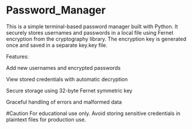 # Password_Manager

This is a simple terminal-based password manager built with Python. It securely stores usernames and passwords in a local file using Fernet encryption from the cryptography library. The encryption key is generated once and saved in a separate key.key file.

Features:

Add new usernames and encrypted passwords

View stored credentials with automatic decryption

Secure storage using 32-byte Fernet symmetric key

Graceful handling of errors and malformed data

#Caution
For educational use only. Avoid storing sensitive credentials in plaintext files for production use.
